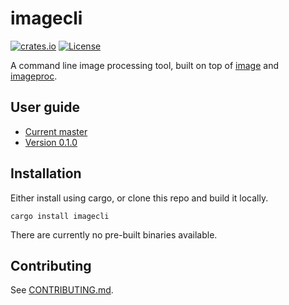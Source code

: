 # imagecli

[![crates.io](https://img.shields.io/crates/v/imagecli.svg)](https://crates.io/crates/imagecli)
[![License](https://img.shields.io/badge/license-MIT-blue.svg)](https://github.com/theotherphil/imagecli/blob/master/LICENSE.md)

A command line image processing tool, built on top of [image] and [imageproc].

## User guide

- [Current master](https://github.com/theotherphil/imagecli/GUIDE.md)
- [Version 0.1.0](https://github.com/theotherphil/imagecli/tree/v0.1.0/README.md)

## Installation

Either install using cargo, or clone this repo and build it locally.

```
cargo install imagecli
```

There are currently no pre-built binaries available.

## Contributing

See [CONTRIBUTING.md](CONTRIBUTING.md).

[image]: https://github.com/image-rs/image
[imageproc]: https://github.com/image-rs/imageproc
